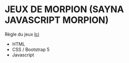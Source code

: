 # JEUX DE MORPION (SAYNA JAVASCRIPT MORPION)

Règle du jeux [Ici](https://www.regles-de-jeux.com/regle-du-morpion) 

* HTML
* CSS / Bootstrap 5
*  Javascript
